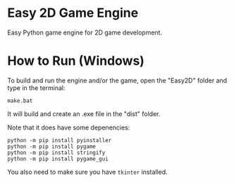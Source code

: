 # Easy 2D Game Engine
 Easy Python game engine for 2D game development.

# How to Run (Windows)
To build and run the engine and/or the game, open the "Easy2D" folder and type in the terminal:
```console
make.bat
```
It will build and create an .exe file in the "dist" folder.

Note that it does have some depenencies:
```console
python -m pip install pyinstaller
python -m pip install pygame
python -m pip install stringify
python -m pip install pygame_gui
```
You also need to make sure you have `tkinter` installed.